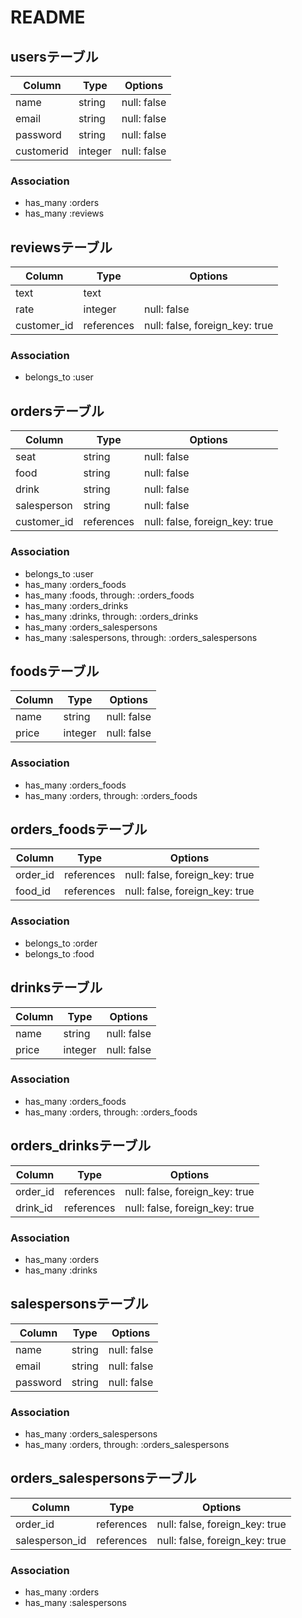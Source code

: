 # README


## usersテーブル
|Column|Type|Options|
|------|----|-------|
|name|string|null: false|
|email|string|null: false|
|password|string|null: false|
|customerid|integer|null: false|

### Association
- has_many  :orders
- has_many  :reviews


## reviewsテーブル
|Column|Type|Options|
|------|----|-------|
|text|text||
|rate|integer|null: false|
|customer_id|references|null: false, foreign_key: true|

### Association
- belongs_to  :user


## ordersテーブル
Column|Type|Options|
|------|----|-------|
|seat|string|null: false|
|food|string|null: false|
|drink|string|null: false|
|salesperson|string|null: false|
|customer_id|references|null: false, foreign_key: true|

### Association
- belongs_to :user
- has_many :orders_foods
- has_many :foods,  through:  :orders_foods
- has_many :orders_drinks
- has_many :drinks,  through:  :orders_drinks
- has_many :orders_salespersons
- has_many :salespersons,  through:  :orders_salespersons


## foodsテーブル
|Column|Type|Options|
|------|----|-------|
|name|string|null: false|
|price|integer|null: false|

### Association
- has_many :orders_foods
- has_many :orders,  through:  :orders_foods


## orders_foodsテーブル
Column|Type|Options|
|------|----|-------|
|order_id|references|null: false, foreign_key: true|
|food_id|references|null: false, foreign_key: true|

### Association
- belongs_to :order
- belongs_to :food 


## drinksテーブル
|Column|Type|Options|
|------|----|-------|
|name|string|null: false|
|price|integer|null: false|

### Association
- has_many :orders_foods
- has_many :orders,  through:  :orders_foods


## orders_drinksテーブル
Column|Type|Options|
|------|----|-------|
|order_id|references|null: false, foreign_key: true|
|drink_id|references|null: false, foreign_key: true|

### Association
- has_many :orders
- has_many :drinks


## salespersonsテーブル
|Column|Type|Options|
|------|----|-------|
|name|string|null: false|
|email|string|null: false|
|password|string|null: false|

### Association
- has_many :orders_salespersons
- has_many :orders,  through:  :orders_salespersons


## orders_salespersonsテーブル
Column|Type|Options|
|------|----|-------|
|order_id|references|null: false, foreign_key: true|
|salesperson_id|references|null: false, foreign_key: true|

### Association
- has_many :orders
- has_many :salespersons